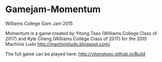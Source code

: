 # Gamejam-Momentum
Williams College Gam Jam 2015



Momentum is a game created by Yitong Tseo (Williams College Class of 2017) and Kyle Cheng (Williams College Class of 2017)
for the 2015 Machinis Ludo
http://machinisludo.blogspot.com/

The full game can be played here:
http://yitongtseo.github.io/Build
